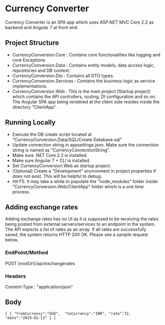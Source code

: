 ﻿# Currency Converter
Currency Converter is an SPA app which uses ASP.NET MVC Core 2.2 as backend and Angular 7 at front end.
## Project Structure
* CurrencyConversion.Core   : Contains core functionalities like logging and core Exceptions
* CurrencyConversion.Data   : Contains entity models, data access logic, repositories and DB context.
* CurrencyConversion.Dto    : Contains all DTO types.
* CurrencyConversion.Services   : Contains the business logic as service implementations.
* CurrencyConversion.Web    : This is the main project (Startup project) which contains the API controllers, routing, DI configuration and so on. The Angular SPA app being rendered at the client side resides inside the directory "ClientApp".
## Running Locally
* Execute the DB create script located at "CurrencyConversion.Data/SQL/Create Database.sql"
* Update connection string in appsettings.json. Make sure the connection string is named as "CurrencyConnectionString".
* Make sure .NET Core 2.2 is installed.
* Make sure Angular 7 + CLI is installed.
* Set CurrencyConversion.Web as startup project.
* [Optional] Create a "Development" environment in project properties if does not exist. This will be helpful to debug.
* Hit F5. It may take a while to populate the "node_modules" folder inside "CurrencyConversion.Web/ClientApp" folder which is a one time process.
## Adding exchange rates
Adding exchange rates has no UI as it is supposed to be receiving the rates being posted from external servers/services to an endpoint in the system. 
The API expects a list of rates as an array. If all rates are successfully saved, the system returns HTTP 200 OK.
Please see a sample request below.
### EndPoint/Method
POST {rootUrl}/api/exchangerates
### Headers
Content-Type : "application/json"
## Body
`
[
	{
	"fromCurrency":"USD", 
	"toCurrency":"INR",
	"rate":72,
	"date":"2019-02-13"
	}
]
`